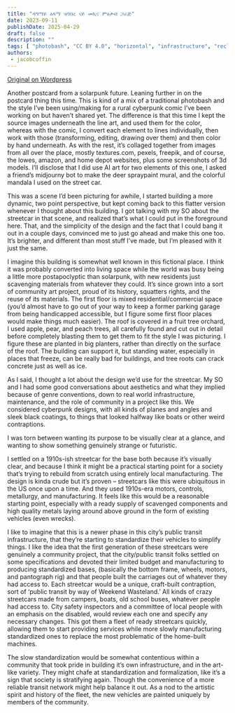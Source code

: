 ```yaml
---
title: "ዳግማይ ዕላማ ዝገበረ ናይ መኪና ምዕቃብ ጋራጅ"
date: 2023-09-11
publishDate: 2025-04-29
draft: false
description: ""
tags: [ "photobash", "CC BY 4.0", "horizontal", "infrastructure", "reclaimed structure", "transport", "tram"]
authors:
 - jacobcoffin
---
```


[Original on Wordpress](https://jacobcoffinwrites.wordpress.com/2023/09/11/repurposed-parking-garage-photobash/)

Another postcard from a solarpunk future. Leaning further in on the postcard thing this time. This is kind of a mix of a traditional photobash and the style I’ve been using/making for a rural cyberpunk comic I’ve been working on but haven’t shared yet. The difference is that this time I kept the source images underneath the line art, and used them for the color, whereas with the comic, I convert each element to lines individually, then work with those (transforming, editing, drawing over them) and then color by hand underneath. As with the rest, it’s collaged together from images from all over the place, mostly textures.com, pexels, freepik, and of course, the lowes, amazon, and home depot websites, plus some screenshots of 3d models. I’ll disclose that I did use AI art for two elements of this one, I asked a friend’s midjourny bot to make the deer spraypaint mural, and the colorful mandala I used on the street car.

This was a scene I’d been picturing for awhile, I started building a more dynamic, two point perspective, but kept coming back to this flatter version whenever I thought about this building. I got talking with my SO about the streetcar in that scene, and realized that’s what I could put in the foreground here. That, and the simplicity of the design and the fact that I could bang it out in a couple days, convinced me to just go ahead and make this one too. It’s brighter, and different than most stuff I’ve made, but I’m pleased with it just the same.

I imagine this building is somewhat well known in this fictional place. I think it was probably converted into living space while the world was busy being a little more postapoclyptic than solarpunk, with new residents just scavenging materials from whatever they could. It’s since grown into a sort of community art project, proud of its history, squatters rights, and the reuse of its materials. The first floor is mixed residential/commercial space (you’d almost have to go out of your way to keep a former parking garage from being handicapped accessible, but I figure some first floor places would make things much easier). The roof is covered in a fruit tree orchard, I used apple, pear, and peach trees, all carefully found and cut out in detail before completely blasting them to get them to fit the style I was picturing. I figure these are planted in big planters, rather than directly on the surface of the roof. The building can support it, but standing water, especially in places that freeze, can be really bad for buildings, and tree roots can crack concrete just as well as ice.

As I said, I thought a lot about the design we’d use for the streetcar. My SO and I had some good conversations about aesthetics and what they implied because of genre conventions, down to real world infrastructure, maintenance, and the role of community in a project like this. We considered cyberpunk designs, with all kinds of planes and angles and sleek black coatings, to things that looked halfway like boats or other weird contraptions.

I was torn between wanting its purpose to be visually clear at a glance, and wanting to show something genuinely strange or futuristic.

I settled on a 1910s-ish streetcar for the base both because it’s visually clear, and because I think it might be a practical starting point for a society that’s trying to rebuild from scratch using entirely local manufacturing. The design is kinda crude but it’s proven – streetcars like this were ubiquitous in the US once upon a time. And they used 1910s-era motors, controls, metallurgy, and manufacturing. It feels like this would be a reasonable starting point, especially with a ready supply of scavenged components and high quality metals laying around above ground in the form of existing vehicles (even wrecks).

I like to imagine that this is a newer phase in this city’s public transit infrastructure, that they’re starting to standardize their vehicles to simplify things. I like the idea that the first generation of these streetcars were genuinely a community project, that the city/public transit folks settled on some specifications and devoted their limited budget and manufacturing to producing standardized bases, (basically the bottom frame, wheels, motors, and pantograph rig) and that people built the carriages out of whatever they had access to. Each streetcar would be a unique, craft-built contraption, sort of ‘public transit by way of Weekend Wasteland.’ All kinds of crazy streetcars made from campers, boats, old school buses, whatever people had access to. City safety inspectors and a committee of local people with an emphasis on the disabled, would review each one and specify any necessary changes. This got them a fleet of ready streetcars quickly, allowing them to start providing services while more slowly manufacturing standardized ones to replace the most problematic of the home-built machines.

The slow standardization would be somewhat contentious within a community that took pride in building it’s own infrastructure, and in the art-like variety. They might chafe at standardization and formalization, like it’s a sign that society is stratifying again. Though the convenience of a more reliable transit network might help balance it out. As a nod to the artistic spirit and history of the fleet, the new vehicles are painted uniquely by members of the community.
